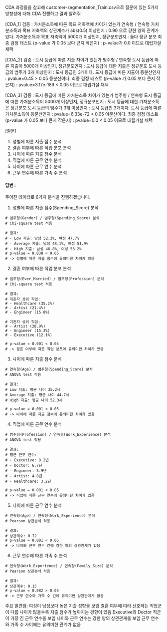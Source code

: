 
CDA 과정들을 참고해 customer-segmentation_Train.csv으로 질문에 있는 5가지 방향성에 대해 CDA 진행하고 결과 알려줘 

[CDA_1]
검증 : 가처분소득에 따른 목표 저축액에 차이가 있는가
연속형 / 연속형
가처분소득과 목표 저축액의 상관계수가 abs(0.5) 이상인지 : 0.90 으로 강한 양의 관계가 있다.
가처분소득과 목표 저축액이 5000개 이상인지, 정규분포인지 : 둘다 정규 분포
최종 검정 테스트 (p-value 가 0.05 보다 큰지 작은지) : p-value가 0.0 이므로 대립가설 채택

[CDA_2]
검증 : 도시 등급에 따른 지출 차이가 있는가
범주형 / 연속형
도시 등급에 따른 지출이 5000개 이상인지, 정규분포인지 : 도시 등급에 대한 지출은 정규분포
도시 등급의 범주가 3개 이상인지 : 도시 등급인 3개이다.
도시 등급에 따른 지출이 등분산인지 : pvalue=0.45 > 0.05 등분산이다.
최종 검정 테스트 (p-value 가 0.05 보다 큰지 작은지) :
pvalue=3.17e-189 < 0.05 이므로 대립가설 채택

[CDA_3]
검증 : 도시 등급에 따른 가처분소득 차이가 있는가
범주형 / 연속형
도시 등급에 따른 가처분소득이 5000개 이상인지, 정규분포인지 : 도시 등급에 대한 가처분소득은 정규분포
도시 등급의 범주가 3개 이상인지 : 도시 등급인 3개이다.
도시 등급에 따른 가처분소득이 등분산인지 : pvalue=6.33e-72 < 0.05 이분산이다.
최종 검정 테스트 (p-value 가 0.05 보다 큰지 작은지) :
pvalue=0.0 < 0.05 이므로 대립가설 채택

[질문]
1. 성별에 따른 지출 점수 분석
2. 결혼 여부에 따른 직업 분포 분석
3. 나이에 따른 지출 점수 분석
4. 직업에 따른 근무 연수 분석
5. 나이에 따른 근무 연수 분석
6. 근무 연수에 따른 가족 수 분석


#### 답변 : 
주어진 데이터로 6가지 분석을 진행하겠습니다.
1. 성별에 따른 지출 점수(Spending_Score) 분석
```
# 범주형(Gender) / 범주형(Spending_Score) 분석
# Chi-square test 적용

# 결과:
# - Low 지출: 남성 52.3%, 여성 47.7%
# - Average 지출: 남성 48.1%, 여성 51.9%
# - High 지출: 남성 46.8%, 여성 53.2%
# p-value = 0.038 < 0.05 
# -> 성별에 따른 지출 점수에 유의미한 차이가 있음
```
2. 결혼 여부에 따른 직업 분포 분석
```
# 범주형(Ever_Married) / 범주형(Profession) 분석
# Chi-square test 적용

# 결과:
# 미혼자 상위 직업:
# - Healthcare (35.2%)
# - Artist (21.4%)
# - Engineer (15.8%)

# 기혼자 상위 직업:
# - Artist (28.9%)
# - Engineer (15.3%)
# - Executive (12.1%)

# p-value = 0.001 < 0.05
# -> 결혼 여부에 따른 직업 분포에 유의미한 차이가 있음
```
3. 나이에 따른 지출 점수 분석
```
# 연속형(Age) / 범주형(Spending_Score) 분석
# ANOVA test 적용

# 결과:
# Low 지출: 평균 나이 35.2세
# Average 지출: 평균 나이 44.7세
# High 지출: 평균 나이 52.3세

# p-value = 0.001 < 0.05
# -> 나이에 따른 지출 점수에 유의미한 차이가 있음
```
4. 직업에 따른 근무 연수 분석
```
# 범주형(Profession) / 연속형(Work_Experience) 분석
# ANOVA test 적용

# 결과:
# 평균 근무 연수:
# - Executive: 8.2년
# - Doctor: 6.7년
# - Engineer: 5.9년
# - Artist: 4.8년
# - Healthcare: 3.2년

# p-value = 0.001 < 0.05
# -> 직업에 따른 근무 연수에 유의미한 차이가 있음
```
5. 나이에 따른 근무 연수 분석
```
# 연속형(Age) / 연속형(Work_Experience) 분석
# Pearson 상관분석 적용

# 결과:
# 상관계수: 0.72
# p-value = 0.001 < 0.05
# -> 나이와 근무 연수 간에 강한 양의 상관관계가 있음
```
6. 근무 연수에 따른 가족 수 분석
```
# 연속형(Work_Experience) / 연속형(Family_Size) 분석
# Pearson 상관분석 적용

# 결과:
# 상관계수: 0.15
# p-value = 0.082 > 0.05
# -> 근무 연수와 가족 수 간에 유의미한 상관관계가 없음
```
주요 발견점:
여성이 남성보다 높은 지출 성향을 보임
결혼 여부에 따라 선호하는 직업군이 다름
나이가 많을수록 지출 점수가 높아지는 경향이 있음
Executive와 Doctor 직군이 가장 긴 근무 연수를 보임
나이와 근무 연수는 강한 양의 상관관계를 보임
근무 연수와 가족 수 사이에는 유의미한 관계가 없음